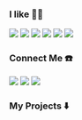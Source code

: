 
### I like 🧑‍💻
<div>
<img src="https://img.shields.io/badge/Node.js-7BA366?style=flat-square&logo=Node.js&logoColor=white"/>
<img src="https://img.shields.io/badge/JavaScript-FFBF40?style=flat-square&logo=JavaScript&logoColor=white"/>
<img src="https://img.shields.io/badge/Node.js-7BA366?style=flat-square&logo=Node.js&logoColor=white"/>
<img src="https://img.shields.io/badge/React-82D7ED?style=flat-square&logo=React&logoColor=black"/>
<img src="https://img.shields.io/badge/MongoDB-4EA75C?style=flat-square&logo=MongoDB&logoColor=white"/>
<img src="https://img.shields.io/badge/Docker-2496ED?style=flat-square&logo=Docker&logoColor=white"/>
  </div>
  
  
### Connect Me ☎️
<div>
<a href="https://velog.io/@devookim" target="_blank"><img src="https://img.shields.io/badge/velog-60C69A?style=flat-square&logo=Vimeo&logoColor=white"/></a>
<a href="https://velog.io/@devookim" target="_blank"><img src="https://img.shields.io/badge/Resume-9D549D?style=flat-square&logo=Revolut&logoColor=white"/></a>
<a href="khwoo8026@gmail.com" target="_blank"><img src="https://img.shields.io/badge/Gmail-EA4335?style=flat-square&logo=Gmail&logoColor=white"/></a>
</div>

### My Projects ⬇️

